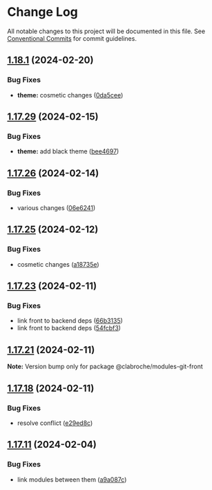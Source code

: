 # Change Log

All notable changes to this project will be documented in this file.
See [Conventional Commits](https://conventionalcommits.org) for commit guidelines.

## [1.18.1](https://github.com/clabroche/stack-monitor/compare/v1.18.0...v1.18.1) (2024-02-20)

### Bug Fixes

* **theme:** cosmetic changes ([0da5cee](https://github.com/clabroche/stack-monitor/commit/0da5cee3b358d85bdc9c0fdf4907d7cd9b249e4a))

## [1.17.29](https://github.com/clabroche/stack-monitor/compare/v1.17.28...v1.17.29) (2024-02-15)

### Bug Fixes

* **theme:** add black theme ([bee4697](https://github.com/clabroche/stack-monitor/commit/bee469731be182ac929298dc13fe1c230eccb7ba))

## [1.17.26](https://github.com/clabroche/stack-monitor/compare/v1.17.25...v1.17.26) (2024-02-14)

### Bug Fixes

* various changes ([06e6241](https://github.com/clabroche/stack-monitor/commit/06e624176595b95c4227fe684242919c7eeda192))

## [1.17.25](https://github.com/clabroche/stack-monitor/compare/v1.17.24...v1.17.25) (2024-02-12)

### Bug Fixes

* cosmetic changes ([a18735e](https://github.com/clabroche/stack-monitor/commit/a18735e5b5cec706f3cdf4c4f4ca22482ce7ea0f))

## [1.17.23](https://github.com/clabroche/stack-monitor/compare/v1.17.21...v1.17.23) (2024-02-11)

### Bug Fixes

* link front to backend deps ([66b3135](https://github.com/clabroche/stack-monitor/commit/66b313523d99765b692208de0043303dcb6a0914))
* link front to backend deps ([54fcbf3](https://github.com/clabroche/stack-monitor/commit/54fcbf371cf03dc4f51a7196de15fe5d352088e9))

## [1.17.21](https://github.com/clabroche/stack-monitor/compare/v1.17.20...v1.17.21) (2024-02-11)

**Note:** Version bump only for package @clabroche/modules-git-front

## [1.17.18](https://github.com/clabroche/stack-monitor/compare/v1.17.15...v1.17.18) (2024-02-11)

### Bug Fixes

* resolve conflict ([e29ed8c](https://github.com/clabroche/stack-monitor/commit/e29ed8c50536109b0a05ec24d212b03a0f0b7922))

## [1.17.11](https://github.com/clabroche/stack-monitor/compare/v1.17.10...v1.17.11) (2024-02-04)

### Bug Fixes

* link modules between them ([a9a087c](https://github.com/clabroche/stack-monitor/commit/a9a087c7cd00ba09bdf075e476d6ea669a86dc06))
